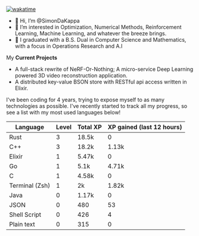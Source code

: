 
[![wakatime](https://wakatime.com/badge/user/50e6c678-94a9-4739-af51-360aeb113c51.svg)](https://wakatime.com/@50e6c678-94a9-4739-af51-360aeb113c51)

- 👋 Hi, I’m @SimonDaKappa
- 👀 I’m interested in Optimization, Numerical Methods, Reinforcement Learning, Machine Learning, and whatever the breeze brings.
- 🌱 I graduated with a B.S. Dual in Computer Science and Mathematics, with a focus in Operations Research and A.I

My **Current Projects** 
- A full-stack rewrite of NeRF-Or-Nothing; A micro-service Deep Learning powered 3D video reconstruction application.
- A distributed key-value BSON store with RESTful api access written in Elixir.

I've been coding for 4 years, trying to expose myself to as many technologies as possible. I've recently started to track all my progress, so see
a list with my most used languages below!

| Language | Level | Total XP | XP gained (last 12 hours) |
| --- | --- | --- | --- |
| Rust | 3 | 18.5k | 0 |
| C++ | 3 | 18.2k | 1.13k |
| Elixir | 1 | 5.47k | 0 |
| Go | 1 | 5.1k | 4.71k |
| C | 1 | 4.58k | 0 |
| Terminal (Zsh) | 1 | 2k | 1.82k |
| Java | 0 | 1.17k | 0 |
| JSON | 0 | 480 | 53 |
| Shell Script | 0 | 426 | 4 |
| Plain text | 0 | 315 | 0 |